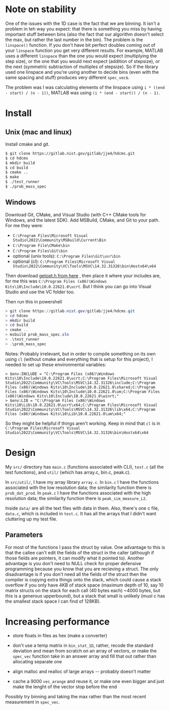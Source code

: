 # Note on stability

One of the issues with the 1D case is the fact that we are
binning. It isn't a problem in teh way you expect: that there is
something you miss by having important stuff between bins (also
the fact that our algorithm doesn't select the max, but rather
the last number in the bin). The problem is the `linspace()`
function. If you don't have bit perfect doubles coming out of
your `linspace` function you get very different results. For
example, MATLAB uses a different `linspace` than the one you
would expect (multiplying the step size), or the one that you
would next expect (addition of stepsize), or the next (symmetric
subtraction of multiples of stepsize). So if the library used one
linspace and you're using another to decide bins (even with the
same spacing and stuff) produces very different `spec_vec`s.

The problem was I was calculating elements of the linspace using
`i * ((end - start) / (n - 1))`, MATLAB was using 
`(i * (end - start)) / (n - 1)`.

# Install

## Unix (mac and linux)

Install cmake and git.

```bash
$ git clone https://gitlab.nist.gov/gitlab/jje4/hdcms.git
$ cd hdcms
$ mkdir build
$ cd build
$ cmake ..
$ make
$ ./test_runner
$ ./prob_mass_spec
```

## Windows

Download Git, CMake, and Visual Studio (with C++ CMake tools for Windows,
and the latest SDK). Add MSBuild, CMake, and Git to your path.
For me they were:

* `C:\Program Files\Microsoft Visual Studio\2022\Community\MSBuild\Current\Bin`
* `C:\Program File\CMake\bin`
* `C:\Program Files\Git\bin`
* optional (unix tools): `C:\Program Files\Git\usr\bin`
* optional (cl): `C:\Program Files\Microsoft Visual Studio\2022\Community\VC\Tools\MSVC\14.32.31326\bin\Hostx64\x64`

Then download [getopt.h from here](https://raw.githubusercontent.com/skandhurkat/Getopt-for-Visual-Studio/master/getopt.h)
, then place it where your includes are, for me this was
`C:\Program Files (x86)\Windows Kits\10\Include\10.0.22621.0\ucrt`. 
But I think you can go into Visual Studio and use the VC folder
too.

Then run this in powershell

```powershell
> git clone https://gitlab.nist.gov/gitlab/jje4/hdcms.git
> cd hdcms
> mkdir build
> cd build
> cmake ..
> msbuild prob_mass_spec.sln
> .\test_runner
> .\prob_mass_spec
```

Notes: Probably irrelevant, but in order to compile something on its own using `cl` (without cmake and everything that is setup for this project), I needed to set up these environmental variables:
```
> $env:INCLUDE = "C:\Program Files (x86)\Windows Kits\10\Include\10.0.22621.0\ucrt;C:\Program Files\Microsoft Visual Studio\2022\Community\VC\Tools\MSVC\14.32.31326\include;C:\Program Files (x86)\Windows Kits\10\Include\10.0.22621.0\shared;C:\Program Files (x86)\Windows Kits\10\Include\10.0.22621.0\um;C:\Program Files (x86)\Windows Kits\10\Include\10.0.22621.0\winrt;"
> $env:LIB = "C:\Program Files (x86)\Windows Kits\10\Lib\10.0.22621.0\ucrt\x64;C:\Program Files\Microsoft Visual Studio\2022\Community\VC\Tools\MSVC\14.32.31326\lib\x64;C:\Program Files (x86)\Windows Kits\10\Lib\10.0.22621.0\um\x64;"
```
So they might be helpful if things aren't working. Keep in mind that `cl` is in `C:\Program Files\Microsoft Visual Studio\2022\Community\VC\Tools\MSVC\14.32.31326\bin\Hostx64\x64`

# Design

My `src/` directory has `main.c` (functions associated with CLI),
`test.c` (all the test functions), and `util/` (which has array.c,
bin.c, peak.c). 

In `src/util/`, I have my array library `array.c`. In `bin.c` I have
the functions associated with the low resolution data; the
similarity function there is `prob_dot_prod`. In `peak.c` I have
the functions associated with the high resolution data; the
similarity function there is `peak_sim_measure_L2`.

Inside `data/` are all the text files with data in them.
Also, there's one c file, `data.c`, which is included in
`test.c`. It has all the arrays that I didn't want cluttering up
my test file.

## Parameters

For most of the functions I pass the struct by value. One
advantage to this is that the callee can't edit the fields of
the struct in the caller (although if those fields are pointers,
it can modify what it pointed to). Another advantage is you don't
need to NULL check for proper defensive programming because you
know that you are recieving a struct. The only
disadvantage is if you don't need all the fields of the struct
then the compiler is copying extra things onto the stack, which
could cause a stack overflow if you only have 4KB of stack space
(maximum depth of 10, say 10 matrix structs on the stack for each
call (40 bytes each) ~4000 bytes, but this is a generous
upperbound), but a stack that small is unlikely (musl c has the
smallest stack space I can find of 128KB).

# Increasing performance

* store floats in files as hex (make a converter)
* don't use a temp matrix in `bin_stat_1D`, rather, recode the
  standard deviation and mean from scratch on an array of
  vectors, or make the `spec_vec` function take in an answer
  array and fill that out rather than allocating separate one

* align malloc and realloc of large arrays -- probably doesn't matter
* cache a 9000 `vec_arange` and reuse it, or make one even bigger
  and just make the lenght of the vector stop before the end

Possibly try binning and taking the max rather than the most
recent measurement in `spec_vec`.

